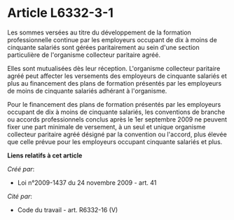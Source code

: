 # Article L6332-3-1

Les sommes versées au titre du développement de la formation professionnelle continue par les employeurs occupant de dix à
moins de cinquante salariés sont gérées paritairement au sein d'une section particulière de l'organisme collecteur paritaire
agréé.

Elles sont mutualisées dès leur réception. L'organisme collecteur paritaire agréé peut affecter les versements des employeurs
de cinquante salariés et plus au financement des plans de formation présentés par les employeurs de moins de cinquante
salariés adhérant à l'organisme.

Pour le financement des plans de formation présentés par les employeurs occupant de dix à moins de cinquante salariés, les
conventions de branche ou accords professionnels conclus après le 1er septembre 2009 ne peuvent fixer une part minimale de
versement, à un seul et unique organisme collecteur paritaire agréé désigné par la convention ou l'accord, plus élevée que
celle prévue pour les employeurs occupant cinquante salariés et plus.

**Liens relatifs à cet article**

_Créé par_:

  - Loi n°2009-1437 du 24 novembre 2009 - art. 41

_Cité par_:

  - Code du travail - art. R6332-16 (V)

